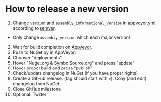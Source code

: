 How to release a new version
===

1. Change `version` and `assembly_informational_version` in [appveyor.yml](appveyor.yml), according to [semver](semver.org). 
 - Only change `assembly_version` which each major version! 
2. Wait for build completion on [AppVeyor](https://ci.appveyor.com).
3. Push to NuGet by in AppVeyor:
  1. Chooser "deployments"
  2. Hover "Nuget.org & SymbolSource.org" and press "update"
  3. Hover proper build and press "publish"
4. Check/update changelog in NuGet (if you have proper rights)   
5. Create a GitHub release.   (tag should start with `v`). Copy (and edit) changelog from NuGet
6. Close GitHub milestone
7. Optional: Twitter
